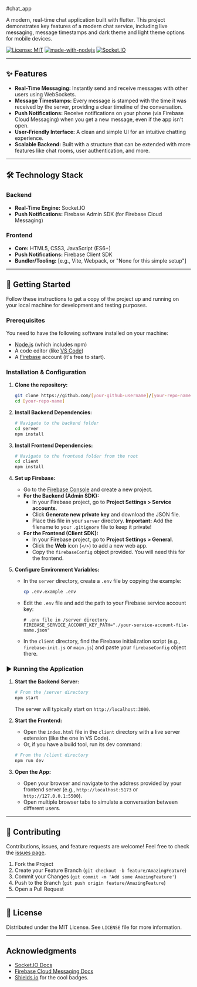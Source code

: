 #chat_app

A modern, real-time chat application built with flutter. This project demonstrates key features of a modern chat service, including live messaging, message timestamps and dark theme and light theme options for mobile devices.

[![License: MIT](https://img.shields.io/badge/License-MIT-yellow.svg)](https://opensource.org/licenses/MIT)
[![made-with-nodejs](https://img.shields.io/badge/Made%20with-Node.js-1f425f.svg)](https://nodejs.org)
[![Socket.IO](https://img.shields.io/badge/Socket.IO-v4-010101?logo=socket.io)](https://socket.io/)

---



## ✨ Features

-   **Real-Time Messaging:** Instantly send and receive messages with other users using WebSockets.
-   **Message Timestamps:** Every message is stamped with the time it was received by the server, providing a clear timeline of the conversation.
-   **Push Notifications:** Receive notifications on your phone (via Firebase Cloud Messaging) when you get a new message, even if the app isn't open.
-   **User-Friendly Interface:** A clean and simple UI for an intuitive chatting experience.
-   **Scalable Backend:** Built with a structure that can be extended with more features like chat rooms, user authentication, and more.

---

## 🛠️ Technology Stack

### Backend
-   **Real-Time Engine:** Socket.IO
-   **Push Notifications:** Firebase Admin SDK (for Firebase Cloud Messaging)

### Frontend
-   **Core:** HTML5, CSS3, JavaScript (ES6+)
-   **Push Notifications:** Firebase Client SDK
-   **Bundler/Tooling:** [e.g., Vite, Webpack, or "None for this simple setup"]

---

## 🚀 Getting Started

Follow these instructions to get a copy of the project up and running on your local machine for development and testing purposes.

### Prerequisites

You need to have the following software installed on your machine:

-   [Node.js](https://nodejs.org/) (which includes npm)
-   A code editor (like [VS Code](https://code.visualstudio.com/))
-   A [Firebase](https://firebase.google.com/) account (it's free to start).

### Installation & Configuration

1.  **Clone the repository:**
    ```sh
    git clone https://github.com/[your-github-username]/[your-repo-name].git
    cd [your-repo-name]
    ```

2.  **Install Backend Dependencies:**
    ```sh
    # Navigate to the backend folder
    cd server
    npm install
    ```

3.  **Install Frontend Dependencies:**
    ```sh
    # Navigate to the frontend folder from the root
    cd client
    npm install
    ```

4.  **Set up Firebase:**
    -   Go to the [Firebase Console](https://console.firebase.google.com/) and create a new project.
    -   **For the Backend (Admin SDK):**
        -   In your Firebase project, go to **Project Settings > Service accounts**.
        -   Click **Generate new private key** and download the JSON file.
        -   Place this file in your `server` directory. **Important:** Add the filename to your `.gitignore` file to keep it private!
    -   **For the Frontend (Client SDK):**
        -   In your Firebase project, go to **Project Settings > General**.
        -   Click the **Web** icon (`</>`) to add a new web app.
        -   Copy the `firebaseConfig` object provided. You will need this for the frontend.

5.  **Configure Environment Variables:**
    -   In the `server` directory, create a `.env` file by copying the example:
        ```sh
        cp .env.example .env
        ```
    -   Edit the `.env` file and add the path to your Firebase service account key:
        ```
        # .env file in /server directory
        FIREBASE_SERVICE_ACCOUNT_KEY_PATH="./your-service-account-file-name.json"
        ```
    -   In the `client` directory, find the Firebase initialization script (e.g., `firebase-init.js` or `main.js`) and paste your `firebaseConfig` object there.

### ▶️ Running the Application

1.  **Start the Backend Server:**
    ```sh
    # From the /server directory
    npm start
    ```
    The server will typically start on `http://localhost:3000`.

2.  **Start the Frontend:**
    -   Open the `index.html` file in the `client` directory with a live server extension (like the one in VS Code).
    -   Or, if you have a build tool, run its dev command:
    ```sh
    # From the /client directory
    npm run dev
    ```

3.  **Open the App:**
    -   Open your browser and navigate to the address provided by your frontend server (e.g., `http://localhost:5173` or `http://127.0.0.1:5500`).
    -   Open multiple browser tabs to simulate a conversation between different users.

---

## 🤝 Contributing

Contributions, issues, and feature requests are welcome! Feel free to check the [issues page](https://github.com/[your-github-username]/[your-repo-name]/issues).

1.  Fork the Project
2.  Create your Feature Branch (`git checkout -b feature/AmazingFeature`)
3.  Commit your Changes (`git commit -m 'Add some AmazingFeature'`)
4.  Push to the Branch (`git push origin feature/AmazingFeature`)
5.  Open a Pull Request

---

## 📝 License

Distributed under the MIT License. See `LICENSE` file for more information.

---

## Acknowledgments

-   [Socket.IO Docs](https://socket.io/docs/v4/)
-   [Firebase Cloud Messaging Docs](https://firebase.google.com/docs/cloud-messaging)
-   [Shields.io](https://shields.io) for the cool badges.
